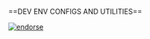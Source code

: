 ==DEV ENV CONFIGS AND UTILITIES==

[![endorse](https://api.coderwall.com/romanboiko/endorsecount.png)](https://coderwall.com/romanboiko)
